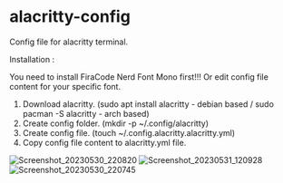 # alacritty-config
Config file for alacritty terminal.


Installation : 

You need to install FiraCode Nerd Font Mono first!!! Or edit config file content for your specific font.


1. Download alacritty. (sudo apt install alacritty - debian based / sudo pacman -S alacritty - arch based)
2. Create config folder. (mkdir -p ~/.config/alacritty)
3. Create config file. (touch ~/.config.alacritty.alacritty.yml)
4. Copy config file content to alacritty.yml file. 


![Screenshot_20230530_220820](https://github.com/bvckslvsh/alacritty-config/assets/119808481/aed77cbe-c7c4-4efa-8e05-46fd527fa752)
![Screenshot_20230531_120928](https://github.com/bvckslvsh/alacritty-config/assets/119808481/4aef3c0f-c3b6-4649-b90d-9ad51052367a)
![Screenshot_20230530_220745](https://github.com/bvckslvsh/alacritty-config/assets/119808481/80000ac3-caa4-4411-bd17-eb76b17ec920)

